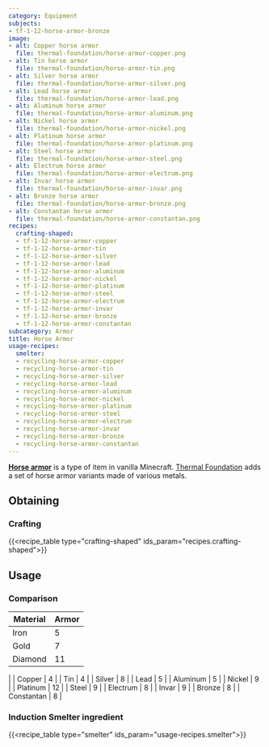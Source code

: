 ```yaml
---
category: Equipment
subjects:
- tf-1-12-horse-armor-bronze
image:
- alt: Copper horse armor
  file: thermal-foundation/horse-armor-copper.png
- alt: Tin horse armor
  file: thermal-foundation/horse-armor-tin.png
- alt: Silver horse armor
  file: thermal-foundation/horse-armor-silver.png
- alt: Lead horse armor
  file: thermal-foundation/horse-armor-lead.png
- alt: Aluminum horse armor
  file: thermal-foundation/horse-armor-aluminum.png
- alt: Nickel horse armor
  file: thermal-foundation/horse-armor-nickel.png
- alt: Platinum horse armor
  file: thermal-foundation/horse-armor-platinum.png
- alt: Steel horse armor
  file: thermal-foundation/horse-armor-steel.png
- alt: Electrum horse armor
  file: thermal-foundation/horse-armor-electrum.png
- alt: Invar horse armor
  file: thermal-foundation/horse-armor-invar.png
- alt: Bronze horse armor
  file: thermal-foundation/horse-armor-bronze.png
- alt: Constantan horse armor
  file: thermal-foundation/horse-armor-constantan.png
recipes:
  crafting-shaped:
  - tf-1-12-horse-armor-copper
  - tf-1-12-horse-armor-tin
  - tf-1-12-horse-armor-silver
  - tf-1-12-horse-armor-lead
  - tf-1-12-horse-armor-aluminum
  - tf-1-12-horse-armor-nickel
  - tf-1-12-horse-armor-platinum
  - tf-1-12-horse-armor-steel
  - tf-1-12-horse-armor-electrum
  - tf-1-12-horse-armor-invar
  - tf-1-12-horse-armor-bronze
  - tf-1-12-horse-armor-constantan
subcategory: Armor
title: Horse Armor
usage-recipes:
  smelter:
  - recycling-horse-armor-copper
  - recycling-horse-armor-tin
  - recycling-horse-armor-silver
  - recycling-horse-armor-lead
  - recycling-horse-armor-aluminum
  - recycling-horse-armor-nickel
  - recycling-horse-armor-platinum
  - recycling-horse-armor-steel
  - recycling-horse-armor-electrum
  - recycling-horse-armor-invar
  - recycling-horse-armor-bronze
  - recycling-horse-armor-constantan
---
```


**[Horse armor](https://minecraft.gamepedia.com/Horse_Armor)** is a type of item
in vanilla Minecraft. [Thermal Foundation](../) adds a set
of horse armor variants made of various metals.


Obtaining
---------

### Crafting
{{<recipe_table type="crafting-shaped" ids_param="recipes.crafting-shaped">}}


Usage
-----

### Comparison


| Material | Armor |
|---|---|
| Iron | 5 |
| Gold | 7 |
| Diamond | 11 |
|
| Copper | 4 |
| Tin | 4 |
| Silver | 8 |
| Lead | 5 |
| Aluminum | 5 |
| Nickel | 9 |
| Platinum | 12 |
| Steel | 9 |
| Electrum | 8 |
| Invar | 9 |
| Bronze | 8 |
| Constantan | 8 |




### Induction Smelter ingredient
{{<recipe_table type="smelter" ids_param="usage-recipes.smelter">}}
